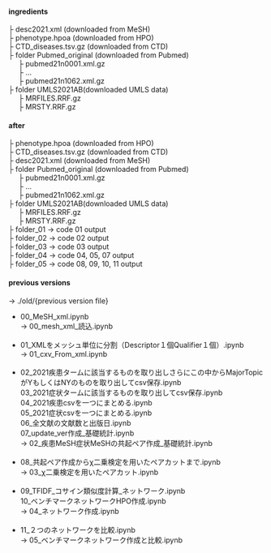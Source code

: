 #### ingredients
├ desc2021.xml (downloaded from MeSH)  
├ phenotype.hpoa (downloaded from HPO)  
├ CTD_diseases.tsv.gz (downloaded from CTD)  
├ folder Pubmed_original (downloaded from Pubmed)  
&nbsp;&nbsp;&nbsp;&nbsp;&nbsp;├ pubmed21n0001.xml.gz  
&nbsp;&nbsp;&nbsp;&nbsp;&nbsp;├ ...  
&nbsp;&nbsp;&nbsp;&nbsp;&nbsp;├ pubmed21n1062.xml.gz  
├ folder UMLS2021AB(downloaded UMLS data)  
&nbsp;&nbsp;&nbsp;&nbsp;&nbsp;├ MRFILES.RRF.gz  
&nbsp;&nbsp;&nbsp;&nbsp;&nbsp;├ MRSTY.RRF.gz  


#### after
├ phenotype.hpoa (downloaded from HPO)  
├ CTD_diseases.tsv.gz (downloaded from CTD)  
├ desc2021.xml (downloaded from MeSH)  
├ folder Pubmed_original (downloaded from Pubmed)  
&nbsp;&nbsp;&nbsp;&nbsp;&nbsp;├ pubmed21n0001.xml.gz  
&nbsp;&nbsp;&nbsp;&nbsp;&nbsp;├ ...  
&nbsp;&nbsp;&nbsp;&nbsp;&nbsp;├ pubmed21n1062.xml.gz  
├ folder UMLS2021AB(downloaded UMLS data)  
&nbsp;&nbsp;&nbsp;&nbsp;&nbsp;├ MRFILES.RRF.gz  
&nbsp;&nbsp;&nbsp;&nbsp;&nbsp;├ MRSTY.RRF.gz  
├ folder_01 -> code 01 output  
├ folder_02 -> code 02 output  
├ folder_03 -> code 03 output  
├ folder_04 -> code 04, 05, 07 output  
├ folder_05 -> code 08, 09, 10, 11 output  

#### previous versions
-> ./old/{previous version file}
 - 00_MeSH_xml.ipynb  
-> 00_mesh_xml_読込.ipynb  
&nbsp;
 - 01_XMLをメッシュ単位に分割（Descriptor１個Qualifier１個）.ipynb  
-> 01_cxv_From_xml.ipynb  
&nbsp;
 - 02_2021疾患タームに該当するものを取り出しさらにこの中からMajorTopicがYもしくはNYのものを取り出してcsv保存.ipynb  
   03_2021症状タームに該当するものを取り出してcsv保存.ipynb  
   04_2021疾患csvを一つにまとめる.ipynb  
   05_2021症状csvを一つにまとめる.ipynb  
   06_全文献の文献数と出版日.ipynb  
   07_update_ver作成_基礎統計.ipynb  
-> 02_疾患MeSH症状MeSHの共起ペア作成_基礎統計.ipynb  
&nbsp;
 - 08_共起ペア作成からχ二乗検定を用いたペアカットまで.ipynb  
-> 03_χ二乗検定を用いたペアカット.ipynb  
&nbsp;
 - 09_TFIDF_コサイン類似度計算_ネットワーク.ipynb  
   10_ベンチマークネットワークHPO作成.ipynb  
-> 04_ネットワーク作成.ipynb  
&nbsp;
 - 11_２つのネットワークを比較.ipynb  
-> 05_ベンチマークネットワーク作成と比較.ipynb